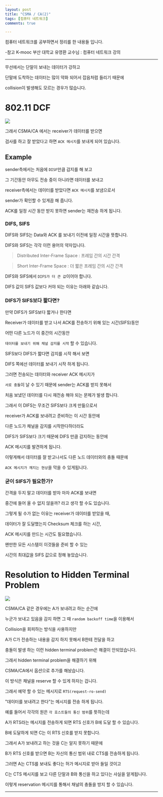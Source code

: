 ```yaml
---
layout: post
title: "CSMA / CA(2)"
tags: [컴퓨터 네트워크]
comments: true

---
```


컴퓨터 네트워크를 공부하면서 정리를 한 내용들 입니다.

-참고 K-mooc 부산 대학교 유영환 교수님 : 컴퓨터 네트워크 강의

---

무선에서는 단말이 보내는 데이터가 강하고

단말에 도착하는 데이터는 많이 약화 되어서 잡음처럼 들리기 때문에

collision이 발생해도 모르는 경우가 많습니다.

# 802.11 DCF

<img src="/images/2021년/0304/802.11DCF.PNG">

그래서 CSMA/CA 에서는 receiver가 데이터를 받으면 

검사를 하고 잘 받았다고 하면 `ACK 메시지`를 보내게 되어 있습니다.

## Example

sender측에서는 처음에 `DISF`만큼 감지를 해 보고 

그 기간동안 아무도 전송 중이 아니라면 데이터를 보내고 

receiver측에서는 데이터를 받았다면 `ACK 메시지`를 보냄으로서

sender가 확인할 수 있게끔 해 줍니다.

ACK를 일정 시간 동안 받지 못하면 sender는 재전송 하게 됩니다.

### DIFS, SIFS

DIFS와 SIFS는 Data와 ACK 를 보내기 이전에 일정 시간을 뜻합니다.

DIFS와 SIFS는 각각 이런 용어의 약자입니다.

> Distributed Inter-Frame Space : 프레임 간의 시간 간격

> Short Inter-Frame Space : 더 짧은 프레임 간의 시간 간격

DIFS와 SIFS에서 `DIFS가 더 큰 값`이어야 합니다.

DIFS 값이 SIFS 값보다 커야 되는 이유는 아래와 같습니다.

### DIFS가 SIFS보다 짧다면?

만약 DIFS가 SIFS보다 짧거나 한다면

Receiver가 데이터를 받고 나서 ACK를 전송하기 위해 있는 시간(SIFS)동안

어떤 다른 노드가 이 중간의 시간동안 

`데이터를 보내기 위해 채널 감지를 시작` 할 수 있습니다.

SIFS보다 DIFS가 짧다면 감지를 시작 해서 보면 

DIFS 쪽에선 데이터를 보내기 시작 하게 됩니다.

그러면 전송되는 데이터와 receiver ACK 메시지가

`서로 충돌`이 날 수 있기 때문에 sender는 ACK를 받지 못해서

처음 보냈던 데이터를 다시 재전송 해야 되는 문제가 발생 합니다.

그래서 이 DIFS는 무조건 SIFS보다 크게 만듦으로서

receiver가 ACK를 보내려고 준비하는 이 시간 동안에 

다른 노드가 채널을 감지를 시작한다하더라도

DIFS가 SIFS보다 크기 때문에 DIFS 만큼 감지하는 동안에

ACK 메시지를 발견하게 됩니다.

이렇게해서 데이터를 잘 받고나서도 다른 노드 데이터와의 충돌 때문에

`ACK 메시지가 깨지는 현상`을 막을 수 있게됩니다.

### 굳이 SIFS가 필요한가?

간격을 두지 말고 데이터를 받자 마자 ACK를 보내면

중간에 들어 올 수 없지 않을까? 라고 생각 할 수도 있습니다.

그렇게 될 수가 없는 이유는 receiver가 데이터를 받았을 때,

데이터가 잘 도달했는지 Checksum 체크를 하는 시간,

ACK 메시지를 만드는 시간도 필요했습니다.

왠만한 모든 시스템이 이것들을 준비 할 수 있는 

시간의 최대값을 SIFS 값으로 정해 놓았습니다.

# Resolution to Hidden Terminal Problem

<img src="/images/2021년/0304/Resolution.PNG">

CSMA/CA 같은 경우에는 A가 보내려고 하는 순간에

누군가 보내고 있음을 감지 하면 그 때 `random backoff time`을 이용해서 

Collision을 회피하는 방식을 사용하지만 

A가 C가 전송하는 내용을 감지 하지 못해서 B한테 전달을 하고 

충돌이 발생 하는 이런 hidden terminal problem은 해결이 안되었습니다.

그래서 hidden terminal problem을 해결하기 위해 

CSMA/CA에서 옵션으로 추가를 해놨습니다.

이 방식은  채널을 reserve 할 수 있게 하자는 겁니다.

그래서 예약 할 수 있는 메시지로 `RTS(request-ro-send)`

"데이터를 보내려고 한다"는 메시지를 전송 하게 됩니다.

예를 들어서 각각의 원은 `각 호스트들의 통신 범위`를 뜻하는데

A가 RTS라는 메시지를 전송하게 되면 RTS 신호가 B에 도달 할 수 있습니다.

B에 도달하게 되면 C는 이 RTS 신호를 받지 못합니다.

그래서 A가 보내려고 하는 것을 C는 알지 못하기 때문에 

B가 RTS 신호를 받으면 B는 자신의 통신 범위 내로 CTS를 전송하게 됩니다.

그러면 A는 CTS를 보내도 좋다는 허가 메시지로 받아 들일 것이고

C는 CTS 메시지를 보고 다른 단말과 B와 통신을 하고 있다는 사실을 알게됩니다.

이렇게 reservation 메시지를 통해서 채널의 충돌을 방지 할 수 있습니다.

---
